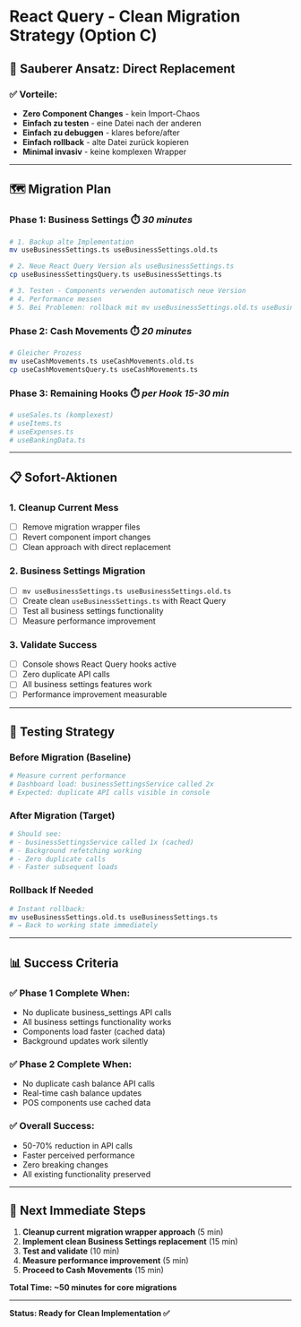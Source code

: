 # React Query - Clean Migration Strategy (Option C)

## 🎯 **Sauberer Ansatz: Direct Replacement**

### **✅ Vorteile:**
- **Zero Component Changes** - kein Import-Chaos
- **Einfach zu testen** - eine Datei nach der anderen
- **Einfach zu debuggen** - klares before/after
- **Einfach rollback** - alte Datei zurück kopieren
- **Minimal invasiv** - keine komplexen Wrapper

---

## 🗺️ **Migration Plan**

### **Phase 1: Business Settings** ⏱️ *30 minutes*
```bash
# 1. Backup alte Implementation
mv useBusinessSettings.ts useBusinessSettings.old.ts

# 2. Neue React Query Version als useBusinessSettings.ts
cp useBusinessSettingsQuery.ts useBusinessSettings.ts

# 3. Testen - Components verwenden automatisch neue Version
# 4. Performance messen
# 5. Bei Problemen: rollback mit mv useBusinessSettings.old.ts useBusinessSettings.ts
```

### **Phase 2: Cash Movements** ⏱️ *20 minutes*
```bash
# Gleicher Prozess
mv useCashMovements.ts useCashMovements.old.ts
cp useCashMovementsQuery.ts useCashMovements.ts
```

### **Phase 3: Remaining Hooks** ⏱️ *per Hook 15-30 min*
```bash
# useSales.ts (komplexest)
# useItems.ts  
# useExpenses.ts
# useBankingData.ts
```

---

## 📋 **Sofort-Aktionen**

### **1. Cleanup Current Mess**
- [ ] Remove migration wrapper files
- [ ] Revert component import changes  
- [ ] Clean approach with direct replacement

### **2. Business Settings Migration**
- [ ] `mv useBusinessSettings.ts useBusinessSettings.old.ts`
- [ ] Create clean `useBusinessSettings.ts` with React Query
- [ ] Test all business settings functionality
- [ ] Measure performance improvement

### **3. Validate Success**
- [ ] Console shows React Query hooks active
- [ ] Zero duplicate API calls
- [ ] All business settings features work
- [ ] Performance improvement measurable

---

## 🧪 **Testing Strategy**

### **Before Migration (Baseline)**
```bash
# Measure current performance
# Dashboard load: businessSettingsService called 2x
# Expected: duplicate API calls visible in console
```

### **After Migration (Target)**
```bash
# Should see:
# - businessSettingsService called 1x (cached)
# - Background refetching working
# - Zero duplicate calls
# - Faster subsequent loads
```

### **Rollback If Needed**
```bash
# Instant rollback:
mv useBusinessSettings.old.ts useBusinessSettings.ts
# → Back to working state immediately
```

---

## 📊 **Success Criteria**

### **✅ Phase 1 Complete When:**
- No duplicate business_settings API calls
- All business settings functionality works
- Components load faster (cached data)
- Background updates work silently

### **✅ Phase 2 Complete When:**  
- No duplicate cash balance API calls
- Real-time cash balance updates
- POS components use cached data

### **✅ Overall Success:**
- 50-70% reduction in API calls
- Faster perceived performance
- Zero breaking changes
- All existing functionality preserved

---

## 🚀 **Next Immediate Steps**

1. **Cleanup current migration wrapper approach** (5 min)
2. **Implement clean Business Settings replacement** (15 min)  
3. **Test and validate** (10 min)
4. **Measure performance improvement** (5 min)
5. **Proceed to Cash Movements** (15 min)

**Total Time: ~50 minutes for core migrations**

---

**Status: Ready for Clean Implementation ✅**